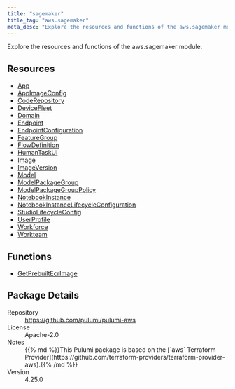 ```yaml
---
title: "sagemaker"
title_tag: "aws.sagemaker"
meta_desc: "Explore the resources and functions of the aws.sagemaker module."
---
```


<!-- WARNING: this file was generated by Pulumi Docs Generator. -->
<!-- Do not edit by hand unless you're certain you know what you are doing! -->

Explore the resources and functions of the aws.sagemaker module.

<h2 id="resources">Resources</h2>
<ul class="api">
    <li><a href="app" title="App"><span class="symbol resource"></span>App</a></li>
    <li><a href="appimageconfig" title="AppImageConfig"><span class="symbol resource"></span>AppImageConfig</a></li>
    <li><a href="coderepository" title="CodeRepository"><span class="symbol resource"></span>CodeRepository</a></li>
    <li><a href="devicefleet" title="DeviceFleet"><span class="symbol resource"></span>DeviceFleet</a></li>
    <li><a href="domain" title="Domain"><span class="symbol resource"></span>Domain</a></li>
    <li><a href="endpoint" title="Endpoint"><span class="symbol resource"></span>Endpoint</a></li>
    <li><a href="endpointconfiguration" title="EndpointConfiguration"><span class="symbol resource"></span>EndpointConfiguration</a></li>
    <li><a href="featuregroup" title="FeatureGroup"><span class="symbol resource"></span>FeatureGroup</a></li>
    <li><a href="flowdefinition" title="FlowDefinition"><span class="symbol resource"></span>FlowDefinition</a></li>
    <li><a href="humantaskui" title="HumanTaskUI"><span class="symbol resource"></span>HumanTaskUI</a></li>
    <li><a href="image" title="Image"><span class="symbol resource"></span>Image</a></li>
    <li><a href="imageversion" title="ImageVersion"><span class="symbol resource"></span>ImageVersion</a></li>
    <li><a href="model" title="Model"><span class="symbol resource"></span>Model</a></li>
    <li><a href="modelpackagegroup" title="ModelPackageGroup"><span class="symbol resource"></span>ModelPackageGroup</a></li>
    <li><a href="modelpackagegrouppolicy" title="ModelPackageGroupPolicy"><span class="symbol resource"></span>ModelPackageGroupPolicy</a></li>
    <li><a href="notebookinstance" title="NotebookInstance"><span class="symbol resource"></span>NotebookInstance</a></li>
    <li><a href="notebookinstancelifecycleconfiguration" title="NotebookInstanceLifecycleConfiguration"><span class="symbol resource"></span>NotebookInstanceLifecycleConfiguration</a></li>
    <li><a href="studiolifecycleconfig" title="StudioLifecycleConfig"><span class="symbol resource"></span>StudioLifecycleConfig</a></li>
    <li><a href="userprofile" title="UserProfile"><span class="symbol resource"></span>UserProfile</a></li>
    <li><a href="workforce" title="Workforce"><span class="symbol resource"></span>Workforce</a></li>
    <li><a href="workteam" title="Workteam"><span class="symbol resource"></span>Workteam</a></li>
</ul>

<h2 id="functions">Functions</h2>
<ul class="api">
    <li><a href="getprebuiltecrimage" title="GetPrebuiltEcrImage"><span class="symbol function"></span>GetPrebuiltEcrImage</a></li>
</ul>

<h2 id="package-details">Package Details</h2>
<dl class="package-details">
	<dt>Repository</dt>
	<dd><a href="https://github.com/pulumi/pulumi-aws">https://github.com/pulumi/pulumi-aws</a></dd>
	<dt>License</dt>
	<dd>Apache-2.0</dd>
	<dt>Notes</dt>
	<dd>{{% md %}}This Pulumi package is based on the [`aws` Terraform Provider](https://github.com/terraform-providers/terraform-provider-aws).{{% /md %}}</dd>
	<dt>Version</dt>
	<dd>4.25.0</dd>
</dl>

